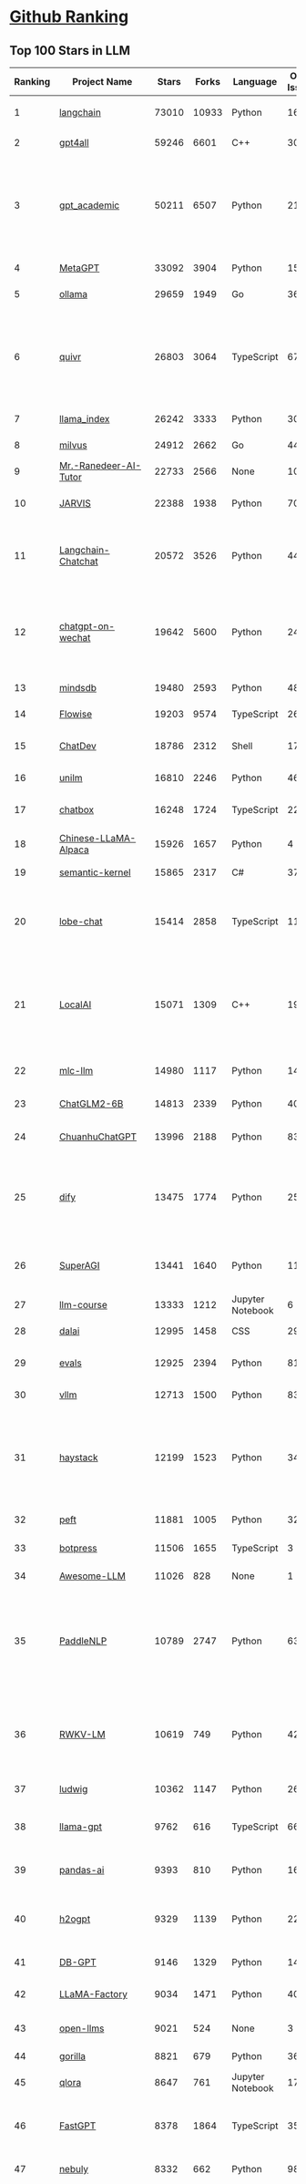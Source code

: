 [Github Ranking](../README.md)
==========

## Top 100 Stars in LLM

| Ranking | Project Name | Stars | Forks | Language | Open Issues | Description | Last Commit |
| ------- | ------------ | ----- | ----- | -------- | ----------- | ----------- | ----------- |
| 1 | [langchain](https://github.com/langchain-ai/langchain) | 73010 | 10933 | Python | 1669 | ⚡ Building applications with LLMs through composability ⚡ | 2024-01-06T02:42:19Z |
| 2 | [gpt4all](https://github.com/nomic-ai/gpt4all) | 59246 | 6601 | C++ | 303 | gpt4all: open-source LLM chatbots that you can run anywhere | 2024-01-05T14:46:10Z |
| 3 | [gpt_academic](https://github.com/binary-husky/gpt_academic) | 50211 | 6507 | Python | 218 | 为ChatGPT/GLM提供实用化交互界面，特别优化论文阅读/润色/写作体验，模块化设计，支持自定义快捷按钮&函数插件，支持Python和C++等项目剖析&自译解功能，PDF/LaTex论文翻译&总结功能，支持并行问询多种LLM模型，支持chatglm2等本地模型。兼容文心一言, moss, llama2, rwkv, claude2, 通义千问, 书生, 讯飞星火等。 | 2024-01-05T09:16:25Z |
| 4 | [MetaGPT](https://github.com/geekan/MetaGPT) | 33092 | 3904 | Python | 154 | 🌟 The Multi-Agent Framework: Given one line Requirement, return PRD, Design, Tasks, Repo | 2024-01-06T02:09:31Z |
| 5 | [ollama](https://github.com/jmorganca/ollama) | 29659 | 1949 | Go | 362 | Get up and running with Llama 2 and other large language models locally | 2024-01-06T02:10:40Z |
| 6 | [quivr](https://github.com/StanGirard/quivr) | 26803 | 3064 | TypeScript | 67 | Your GenAI Second Brain 🧠  A personal productivity assistant (RAG) ⚡️🤖 Chat with your docs (PDF, CSV, ...)  & apps using Langchain, GPT 3.5 / 4 turbo, Private, Anthropic, VertexAI, Ollama, LLMs, that you can share with users !  Local & Private alternative to OpenAI GPTs & ChatGPT powered by retrieval-augmented generation  | 2024-01-06T01:19:56Z |
| 7 | [llama_index](https://github.com/run-llama/llama_index) | 26242 | 3333 | Python | 302 | LlamaIndex (formerly GPT Index) is a data framework for your LLM applications | 2024-01-06T02:10:23Z |
| 8 | [milvus](https://github.com/milvus-io/milvus) | 24912 | 2662 | Go | 440 | A cloud-native vector database, storage for next generation AI applications | 2024-01-06T01:58:49Z |
| 9 | [Mr.-Ranedeer-AI-Tutor](https://github.com/JushBJJ/Mr.-Ranedeer-AI-Tutor) | 22733 | 2566 | None | 10 | A GPT-4 AI Tutor Prompt for customizable personalized learning experiences. | 2023-11-18T21:18:14Z |
| 10 | [JARVIS](https://github.com/microsoft/JARVIS) | 22388 | 1938 | Python | 70 | JARVIS, a system to connect LLMs with ML community. Paper: https://arxiv.org/pdf/2303.17580.pdf | 2024-01-05T08:46:42Z |
| 11 | [Langchain-Chatchat](https://github.com/chatchat-space/Langchain-Chatchat) | 20572 | 3526 | Python | 44 | Langchain-Chatchat（原Langchain-ChatGLM）基于 Langchain 与 ChatGLM 等语言模型的本地知识库问答 \| Langchain-Chatchat (formerly langchain-ChatGLM), local knowledge based LLM (like ChatGLM) QA app with langchain  | 2024-01-05T18:25:12Z |
| 12 | [chatgpt-on-wechat](https://github.com/zhayujie/chatgpt-on-wechat) | 19642 | 5600 | Python | 248 | 基于大模型搭建的微信聊天机器人，同时支持微信、企业微信、公众号、飞书接入，可选择GPT3.5/GPT4.0/Claude/文心一言/讯飞星火/通义千问/Gemini/LinkAI，能处理文本、语音和图片，访问操作系统和互联网，支持基于自有知识库进行定制企业智能客服。 | 2024-01-05T10:52:01Z |
| 13 | [mindsdb](https://github.com/mindsdb/mindsdb) | 19480 | 2593 | Python | 485 | Build AI 🤖 using SQL | 2024-01-05T18:32:14Z |
| 14 | [Flowise](https://github.com/FlowiseAI/Flowise) | 19203 | 9574 | TypeScript | 266 | Drag & drop UI to build your customized LLM flow | 2024-01-05T19:14:28Z |
| 15 | [ChatDev](https://github.com/OpenBMB/ChatDev) | 18786 | 2312 | Shell | 17 | Create Customized Software using Natural Language Idea (through LLM-powered Multi-Agent Collaboration) | 2024-01-05T07:06:03Z |
| 16 | [unilm](https://github.com/microsoft/unilm) | 16810 | 2246 | Python | 465 | Large-scale Self-supervised Pre-training Across Tasks, Languages, and Modalities | 2023-12-30T02:30:06Z |
| 17 | [chatbox](https://github.com/Bin-Huang/chatbox) | 16248 | 1724 | TypeScript | 220 | Chatbox is a desktop client for ChatGPT, Claude and other LLMs, available on Windows, Mac, Linux | 2024-01-02T15:53:02Z |
| 18 | [Chinese-LLaMA-Alpaca](https://github.com/ymcui/Chinese-LLaMA-Alpaca) | 15926 | 1657 | Python | 4 | 中文LLaMA&Alpaca大语言模型+本地CPU/GPU训练部署 (Chinese LLaMA & Alpaca LLMs) | 2023-12-29T14:39:21Z |
| 19 | [semantic-kernel](https://github.com/microsoft/semantic-kernel) | 15865 | 2317 | C# | 376 | Integrate cutting-edge LLM technology quickly and easily into your apps | 2024-01-05T23:51:14Z |
| 20 | [lobe-chat](https://github.com/lobehub/lobe-chat) | 15414 | 2858 | TypeScript | 118 | 🤖 Lobe Chat - an open-source, high-performance chatbot framework that supports speech synthesis, multimodal, and extensible Function Call plugin system. Supports one-click free deployment of your private ChatGPT/LLM web application. | 2024-01-06T00:23:33Z |
| 21 | [LocalAI](https://github.com/mudler/LocalAI) | 15071 | 1309 | C++ | 193 | :robot: The free, Open Source OpenAI alternative. Self-hosted, community-driven and local-first. Drop-in replacement for OpenAI running on consumer-grade hardware. No GPU required. Runs ggml, gguf, GPTQ, onnx, TF compatible models: llama, llama2, rwkv, whisper, vicuna, koala, cerebras, falcon, dolly, starcoder, and many others | 2024-01-06T00:05:28Z |
| 22 | [mlc-llm](https://github.com/mlc-ai/mlc-llm) | 14980 | 1117 | Python | 148 | Enable everyone to develop, optimize and deploy AI models natively on everyone's devices. | 2024-01-06T02:17:15Z |
| 23 | [ChatGLM2-6B](https://github.com/THUDM/ChatGLM2-6B) | 14813 | 2339 | Python | 401 | ChatGLM2-6B: An Open Bilingual Chat LLM \| 开源双语对话语言模型 | 2023-12-14T09:38:44Z |
| 24 | [ChuanhuChatGPT](https://github.com/GaiZhenbiao/ChuanhuChatGPT) | 13996 | 2188 | Python | 83 | GUI for ChatGPT API and many LLMs. Supports agents, file-based QA, GPT finetuning and query with web search. All with a neat UI. | 2024-01-05T20:35:14Z |
| 25 | [dify](https://github.com/langgenius/dify) | 13475 | 1774 | Python | 25 | An Open-Source Assistants API and GPTs alternative. Dify.AI is an LLM application development platform. It integrates the concepts of Backend as a Service and LLMOps, covering the core tech stack required for building generative AI-native applications, including a built-in RAG engine. | 2024-01-06T03:10:06Z |
| 26 | [SuperAGI](https://github.com/TransformerOptimus/SuperAGI) | 13441 | 1640 | Python | 113 | <⚡️> SuperAGI - A dev-first open source autonomous AI agent framework. Enabling developers to build, manage & run useful autonomous agents quickly and reliably. | 2024-01-05T13:14:32Z |
| 27 | [llm-course](https://github.com/mlabonne/llm-course) | 13333 | 1212 | Jupyter Notebook | 6 | Course to get into Large Language Models (LLMs) with roadmaps and Colab notebooks. | 2024-01-05T11:00:43Z |
| 28 | [dalai](https://github.com/cocktailpeanut/dalai) | 12995 | 1458 | CSS | 298 | The simplest way to run LLaMA on your local machine | 2023-11-29T19:27:33Z |
| 29 | [evals](https://github.com/openai/evals) | 12925 | 2394 | Python | 81 | Evals is a framework for evaluating LLMs and LLM systems, and an open-source registry of benchmarks. | 2024-01-04T21:06:47Z |
| 30 | [vllm](https://github.com/vllm-project/vllm) | 12713 | 1500 | Python | 839 | A high-throughput and memory-efficient inference and serving engine for LLMs | 2024-01-06T03:08:12Z |
| 31 | [haystack](https://github.com/deepset-ai/haystack) | 12199 | 1523 | Python | 344 | :mag: LLM orchestration framework to build customizable, production-ready LLM applications. Connect components (models, vector DBs, file converters) to pipelines or agents that can interact with your data. With advanced retrieval methods, it's best suited for building RAG, question answering, semantic search or conversational agent chatbots. | 2024-01-05T16:17:03Z |
| 32 | [peft](https://github.com/huggingface/peft) | 11881 | 1005 | Python | 32 | 🤗 PEFT: State-of-the-art Parameter-Efficient Fine-Tuning. | 2024-01-05T23:15:41Z |
| 33 | [botpress](https://github.com/botpress/botpress) | 11506 | 1655 | TypeScript | 3 | The open-source hub to build & deploy GPT/LLM Agents ⚡️ | 2024-01-05T19:07:23Z |
| 34 | [Awesome-LLM](https://github.com/Hannibal046/Awesome-LLM) | 11026 | 828 | None | 1 | Awesome-LLM: a curated list of Large Language Model | 2024-01-05T08:00:14Z |
| 35 | [PaddleNLP](https://github.com/PaddlePaddle/PaddleNLP) | 10789 | 2747 | Python | 635 | 👑 Easy-to-use and powerful NLP and LLM library with 🤗 Awesome model zoo, supporting wide-range of NLP tasks from research to industrial applications, including 🗂Text Classification,  🔍 Neural Search, ❓ Question Answering, ℹ️ Information Extraction, 📄 Document Intelligence, 💌 Sentiment Analysis etc. | 2024-01-06T02:27:00Z |
| 36 | [RWKV-LM](https://github.com/BlinkDL/RWKV-LM) | 10619 | 749 | Python | 42 | RWKV is an RNN with transformer-level LLM performance. It can be directly trained like a GPT (parallelizable). So it's combining the best of RNN and transformer - great performance, fast inference, saves VRAM, fast training, "infinite" ctx_len, and free sentence embedding. | 2023-12-28T06:53:30Z |
| 37 | [ludwig](https://github.com/ludwig-ai/ludwig) | 10362 | 1147 | Python | 269 | Low-code framework for building custom LLMs, neural networks, and other AI models | 2024-01-06T01:52:25Z |
| 38 | [llama-gpt](https://github.com/getumbrel/llama-gpt) | 9762 | 616 | TypeScript | 66 | A self-hosted, offline, ChatGPT-like chatbot. Powered by Llama 2. 100% private, with no data leaving your device. New: Code Llama support! | 2023-12-22T14:22:23Z |
| 39 | [pandas-ai](https://github.com/gventuri/pandas-ai) | 9393 | 810 | Python | 161 | PandasAI is the Python library that integrates Gen AI into pandas, making data analysis conversational | 2024-01-05T03:55:48Z |
| 40 | [h2ogpt](https://github.com/h2oai/h2ogpt) | 9329 | 1139 | Python | 224 | Private Q&A and summarization of documents+images or chat with local GPT, 100% private, Apache 2.0. Supports Mixtral, llama.cpp, and more. Demo: https://gpt.h2o.ai/ https://codellama.h2o.ai/ | 2024-01-06T02:18:51Z |
| 41 | [DB-GPT](https://github.com/eosphoros-ai/DB-GPT) | 9146 | 1329 | Python | 144 | Revolutionizing Database Interactions with Private LLM Technology | 2024-01-05T08:37:34Z |
| 42 | [LLaMA-Factory](https://github.com/hiyouga/LLaMA-Factory) | 9034 | 1471 | Python | 40 | Easy-to-use LLM fine-tuning framework (LLaMA, BLOOM, Mistral, Baichuan, Qwen, ChatGLM) | 2024-01-05T10:51:59Z |
| 43 | [open-llms](https://github.com/eugeneyan/open-llms) | 9021 | 524 | None | 3 | 📋 A list of open LLMs available for commercial use. | 2024-01-02T05:42:54Z |
| 44 | [gorilla](https://github.com/ShishirPatil/gorilla) | 8821 | 679 | Python | 36 | Gorilla: An API store for LLMs | 2023-11-29T19:03:30Z |
| 45 | [qlora](https://github.com/artidoro/qlora) | 8647 | 761 | Jupyter Notebook | 179 | QLoRA: Efficient Finetuning of Quantized LLMs | 2023-10-03T12:37:11Z |
| 46 | [FastGPT](https://github.com/labring/FastGPT) | 8378 | 1864 | TypeScript | 35 | FastGPT is a knowledge-based QA system built on the LLM, offers out-of-the-box data processing and model invocation capabilities, allows for workflow orchestration through Flow visualization! | 2024-01-06T02:37:41Z |
| 47 | [nebuly](https://github.com/nebuly-ai/nebuly) | 8332 | 662 | Python | 98 | The user analytics platform for LLMs | 2023-10-28T10:19:07Z |
| 48 | [one-api](https://github.com/songquanpeng/one-api) | 8237 | 2107 | Go | 261 | OpenAI 接口管理 & 分发系统，支持 Azure、Anthropic Claude、Google PaLM 2 & Gemini、智谱 ChatGLM、百度文心一言、讯飞星火认知、阿里通义千问、360 智脑以及腾讯混元，可用于二次分发管理 key，仅单可执行文件，已打包好 Docker 镜像，一键部署，开箱即用. OpenAI key management & redistribution system, using a single API for all LLMs, and features an English UI. | 2024-01-05T09:33:35Z |
| 49 | [petals](https://github.com/bigscience-workshop/petals) | 8204 | 420 | Python | 68 | 🌸 Run LLMs at home, BitTorrent-style. Fine-tuning and inference up to 10x faster than offloading | 2023-12-11T22:33:18Z |
| 50 | [ChatGLM3](https://github.com/THUDM/ChatGLM3) | 8197 | 878 | Python | 1 | ChatGLM3 series: Open Bilingual Chat LLMs \| 开源双语对话语言模型 | 2024-01-05T12:28:29Z |
| 51 | [llamafile](https://github.com/Mozilla-Ocho/llamafile) | 8193 | 413 | C++ | 18 | Distribute and run LLMs with a single file. | 2024-01-05T23:56:20Z |
| 52 | [web-llm](https://github.com/mlc-ai/web-llm) | 8138 | 490 | TypeScript | 47 | Bringing large-language models and chat to web browsers. Everything runs inside the browser with no server support. | 2024-01-04T07:28:48Z |
| 53 | [WizardLM](https://github.com/nlpxucan/WizardLM) | 8135 | 648 | Python | 144 | LLMs build upon Evol Insturct: WizardLM, WizardCoder, WizardMath | 2024-01-04T14:06:29Z |
| 54 | [Qwen](https://github.com/QwenLM/Qwen) | 7968 | 721 | Python | 96 | The official repo of Qwen (通义千问) chat & pretrained large language model proposed by Alibaba Cloud. | 2023-12-28T10:15:25Z |
| 55 | [Llama2-Chinese](https://github.com/FlagAlpha/Llama2-Chinese) | 7792 | 728 | Python | 126 | Llama中文社区，最好的中文Llama大模型，完全开源可商用 | 2023-12-28T09:11:15Z |
| 56 | [LLMsPracticalGuide](https://github.com/Mooler0410/LLMsPracticalGuide) | 7648 | 571 | None | 9 | A curated list of practical guide resources of LLMs (LLMs Tree, Examples, Papers) | 2023-11-22T21:09:38Z |
| 57 | [prompt-engineering-for-developers](https://github.com/datawhalechina/prompt-engineering-for-developers) | 7609 | 919 | Jupyter Notebook | 0 | 面向开发者的 LLM 入门教程，吴恩达大模型系列课程中文版 | 2023-12-13T05:40:51Z |
| 58 | [OpenLLM](https://github.com/bentoml/OpenLLM) | 7474 | 514 | Python | 42 | Operating LLMs in production | 2024-01-03T09:21:20Z |
| 59 | [deeplake](https://github.com/activeloopai/deeplake) | 7350 | 567 | Python | 52 | Database for AI. Store Vectors, Images, Texts, Videos, etc. Use with LLMs/LangChain. Store, query, version, & visualize any AI data. Stream data in real-time to PyTorch/TensorFlow. https://activeloop.ai | 2024-01-05T15:43:15Z |
| 60 | [TypeChat](https://github.com/microsoft/TypeChat) | 7297 | 342 | Python | 44 | TypeChat is a library that makes it easy to build natural language interfaces using types. | 2024-01-06T01:16:10Z |
| 61 | [LLMSurvey](https://github.com/RUCAIBox/LLMSurvey) | 7170 | 572 | Python | 11 | The official GitHub page for the survey paper "A Survey of Large Language Models". | 2023-11-27T03:57:12Z |
| 62 | [Self-Hosting-Guide](https://github.com/mikeroyal/Self-Hosting-Guide) | 7163 | 357 | Dockerfile | 2 | Self-Hosting Guide. Learn all about  locally hosting (on premises & private web servers) and managing software applications by yourself or your organization. Including Cloud, LLMs, WireGuard, Automation, Home Assistant, and Networking. | 2024-01-04T22:57:02Z |
| 63 | [MemGPT](https://github.com/cpacker/MemGPT) | 7108 | 774 | Python | 89 | Teaching LLMs memory management for unbounded context 📚🦙 | 2024-01-06T00:58:50Z |
| 64 | [anything-llm](https://github.com/Mintplex-Labs/anything-llm) | 7049 | 745 | JavaScript | 32 | Open-source ChatGPT experience for both open and closed source LLMs, embedders, and vector databases. Unlimited documents, messages, and concurrent users with permission management in one app. 👉 Desktop app beta: https://mintplexlabs.typeform.com/to/sFgD2TIb | 2024-01-06T03:18:10Z |
| 65 | [promptflow](https://github.com/microsoft/promptflow) | 7043 | 510 | Python | 41 | Build high-quality LLM apps - from prototyping, testing to production deployment and monitoring. | 2024-01-05T20:39:32Z |
| 66 | [sweep](https://github.com/sweepai/sweep) | 6565 | 379 | Python | 252 | Sweep: AI-powered Junior Developer for small features and bug fixes. | 2024-01-05T06:13:24Z |
| 67 | [embedchain](https://github.com/embedchain/embedchain) | 6549 | 1165 | Python | 121 | The Open Source RAG framework | 2024-01-05T17:06:59Z |
| 68 | [XAgent](https://github.com/OpenBMB/XAgent) | 6532 | 637 | Python | 27 | An Autonomous LLM Agent for Complex Task Solving | 2023-12-31T05:07:53Z |
| 69 | [mistral-src](https://github.com/mistralai/mistral-src) | 6130 | 456 | Jupyter Notebook | 59 | Reference implementation of Mistral AI 7B v0.1 model. | 2023-12-31T22:37:40Z |
| 70 | [DevOpsGPT](https://github.com/kuafuai/DevOpsGPT) | 6103 | 773 | HTML | 16 | Multi agent system for AI-driven software development. Combine LLM with DevOps tools to convert natural language requirements into working software. Supports any development language and extends the existing code. | 2023-12-12T08:15:26Z |
| 71 | [PowerInfer](https://github.com/SJTU-IPADS/PowerInfer) | 5976 | 304 | C | 47 | High-speed Large Language Model Serving on PCs with Consumer-grade GPUs | 2024-01-04T15:24:25Z |
| 72 | [activepieces](https://github.com/activepieces/activepieces) | 5957 | 604 | TypeScript | 109 | Your friendliest open source all-in-one automation tool ✨ Workflow automation tool 100+ integration / Enterprise automation tool / Zapier Alternative | 2024-01-05T18:36:14Z |
| 73 | [awesome-langchain](https://github.com/kyrolabs/awesome-langchain) | 5914 | 392 | None | 0 | 😎 Awesome list of tools and projects with the awesome LangChain framework | 2023-12-25T12:47:44Z |
| 74 | [txtai](https://github.com/neuml/txtai) | 5912 | 438 | Python | 15 | 💡 All-in-one open-source embeddings database for semantic search, LLM orchestration and language model workflows | 2024-01-04T16:15:33Z |
| 75 | [continue](https://github.com/continuedev/continue) | 5889 | 289 | Python | 59 | ⏩ Continue is an open-source autopilot for VS Code and JetBrains—the easiest way to code with any LLM | 2024-01-05T20:56:16Z |
| 76 | [openplayground](https://github.com/nat/openplayground) | 5885 | 438 | TypeScript | 55 | An LLM playground you can run on your laptop | 2023-12-21T17:38:10Z |
| 77 | [GPTCache](https://github.com/zilliztech/GPTCache) | 5857 | 407 | Python | 41 | Semantic cache for LLMs. Fully integrated with LangChain and llama_index.  | 2023-12-24T12:41:00Z |
| 78 | [wenda](https://github.com/wenda-LLM/wenda) | 5844 | 756 | JavaScript | 40 | 闻达：一个LLM调用平台。目标为针对特定环境的高效内容生成，同时考虑个人和中小企业的计算资源局限性，以及知识安全和私密性问题 | 2023-12-10T14:27:50Z |
| 79 | [streaming-llm](https://github.com/mit-han-lab/streaming-llm) | 5721 | 326 | Python | 29 | Efficient Streaming Language Models with Attention Sinks | 2023-10-25T21:11:11Z |
| 80 | [E2B](https://github.com/e2b-dev/E2B) | 5709 | 516 | Python | 35 | Cloud Runtime for AI Agents | 2024-01-05T13:06:41Z |
| 81 | [PentestGPT](https://github.com/GreyDGL/PentestGPT) | 5687 | 665 | Python | 19 | A GPT-empowered penetration testing tool | 2024-01-02T14:01:02Z |
| 82 | [RealChar](https://github.com/Shaunwei/RealChar) | 5575 | 659 | JavaScript | 58 | 🎙️🤖Create, Customize and Talk to your AI Character/Companion in Realtime (All in One Codebase!). Have a natural seamless conversation with AI everywhere (mobile, web and terminal) using LLM OpenAI GPT3.5/4, Anthropic Claude2, Chroma Vector DB, Whisper Speech2Text, ElevenLabs Text2Speech🎙️🤖 | 2024-01-02T05:37:03Z |
| 83 | [Chinese-LLaMA-Alpaca-2](https://github.com/ymcui/Chinese-LLaMA-Alpaca-2) | 5551 | 433 | Python | 13 | 中文LLaMA-2 & Alpaca-2大模型二期项目 + 64K超长上下文模型 (Chinese LLaMA-2 & Alpaca-2 LLMs with 64K long context models) | 2024-01-02T09:18:32Z |
| 84 | [ai](https://github.com/vercel/ai) | 5505 | 1100 | TypeScript | 71 | Build AI-powered applications with React, Svelte, Vue, and Solid | 2024-01-04T19:24:03Z |
| 85 | [llm](https://github.com/rustformers/llm) | 5461 | 313 | Rust | 74 | An ecosystem of Rust libraries for working with large language models | 2023-12-12T15:46:26Z |
| 86 | [burn](https://github.com/tracel-ai/burn) | 5420 | 215 | Rust | 130 | Burn is a new comprehensive dynamic Deep Learning Framework built using Rust with extreme flexibility, compute efficiency and portability as its primary goals. | 2024-01-05T19:26:35Z |
| 87 | [rags](https://github.com/run-llama/rags) | 5247 | 635 | Python | 20 | Build ChatGPT over your data, all with natural language | 2023-12-16T11:48:35Z |
| 88 | [Bard-API](https://github.com/dsdanielpark/Bard-API) | 5205 | 661 | Python | 40 | The unofficial python package that returns response of Google Bard through cookie value. | 2024-01-05T07:28:04Z |
| 89 | [Awesome-Chinese-LLM](https://github.com/HqWu-HITCS/Awesome-Chinese-LLM) | 5188 | 449 | None | 0 | 整理开源的中文大语言模型，以规模较小、可私有化部署、训练成本较低的模型为主，包括底座模型，垂直领域微调及应用，数据集与教程等。 | 2023-12-27T14:19:30Z |
| 90 | [postgresml](https://github.com/postgresml/postgresml) | 5050 | 224 | Rust | 61 | The GPU-powered AI application database. Get your app to market faster using the simplicity of SQL and the latest NLP, ML + LLM models. | 2024-01-05T22:43:00Z |
| 91 | [OpenChat](https://github.com/openchatai/OpenChat) | 4927 | 746 | Blade | 38 | LLMs custom-chatbots console ⚡ | 2024-01-04T15:47:55Z |
| 92 | [skypilot](https://github.com/skypilot-org/skypilot) | 4801 | 307 | Python | 254 | SkyPilot: Run LLMs, AI, and Batch jobs on any cloud. Get maximum savings, highest GPU availability, and managed execution—all with a simple interface. | 2024-01-06T01:57:23Z |
| 93 | [BigDL](https://github.com/intel-analytics/BigDL) | 4694 | 1173 | Jupyter Notebook | 700 | Accelerate LLM with low-bit (FP4 / INT4 / FP8 / INT8) optimizations using bigdl-llm | 2024-01-05T19:30:18Z |
| 94 | [chat-ui](https://github.com/huggingface/chat-ui) | 4657 | 589 | TypeScript | 111 | Open source codebase powering the HuggingChat app | 2024-01-04T17:42:01Z |
| 95 | [CodeGen](https://github.com/salesforce/CodeGen) | 4584 | 354 | Python | 36 | CodeGen is a family of open-source model for program synthesis. Trained on TPU-v4. Competitive with OpenAI Codex. | 2023-12-20T21:08:52Z |
| 96 | [lit-gpt](https://github.com/Lightning-AI/lit-gpt) | 4570 | 451 | Python | 120 | Hackable implementation of state-of-the-art open-source LLMs based on nanoGPT. Supports flash attention, 4-bit and 8-bit quantization, LoRA and LLaMA-Adapter fine-tuning, pre-training. Apache 2.0-licensed. | 2024-01-05T15:59:36Z |
| 97 | [xiaogpt](https://github.com/yihong0618/xiaogpt) | 4486 | 656 | Python | 46 | Play ChatGPT and other LLM with Xiaomi AI Speaker | 2023-12-19T03:47:56Z |
| 98 | [SillyTavern](https://github.com/SillyTavern/SillyTavern) | 4453 | 1365 | JavaScript | 168 | LLM Frontend for Power Users. | 2024-01-06T00:48:54Z |
| 99 | [LLM-Agent-Paper-List](https://github.com/WooooDyy/LLM-Agent-Paper-List) | 4370 | 259 | None | 7 | The paper list of the 86-page paper "The Rise and Potential of Large Language Model Based Agents: A Survey" by Zhiheng Xi et al. | 2023-12-20T12:10:09Z |
| 100 | [flyte](https://github.com/flyteorg/flyte) | 4314 | 456 | Go | 805 | Scalable and flexible workflow orchestration platform that seamlessly unifies data, ML and analytics stacks. | 2024-01-06T00:03:11Z |

